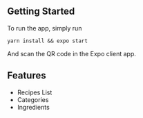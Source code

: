 ## Getting Started

To run the app, simply run

```yarn install && expo start```

And scan the QR code in the Expo client app.

## Features

- Recipes List
- Categories
- Ingredients

